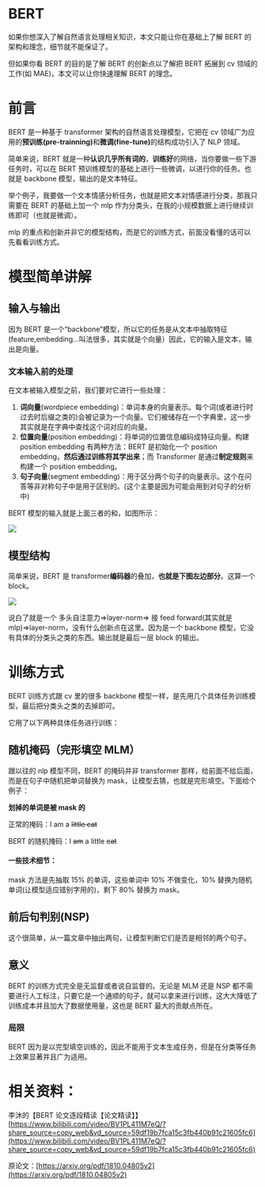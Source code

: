 # BERT

如果你想深入了解自然语言处理相关知识，本文只能让你在基础上了解 BERT 的架构和理念，细节就不能保证了。

但如果你看 BERT 的目的是了解 BERT 的创新点以了解把 BERT 拓展到 cv 领域的工作(如 MAE)，本文可以让你快速理解 BERT 的理念。

# 前言

BERT 是一种基于 transformer 架构的自然语言处理模型，它把在 cv 领域广为应用的<strong>预训练(pre-trainning)</strong>和<strong>微调(fine-tune)</strong>的结构成功引入了 NLP 领域。

简单来说，BERT 就是一种<strong>认识几乎所有词的</strong>，<strong>训练好</strong>的网络，当你要做一些下游任务时，可以在 BERT 预训练模型的基础上进行一些微调，以进行你的任务。也就是 backbone 模型，输出的是文本特征。

举个例子，我要做一个文本情感分析任务，也就是把文本对情感进行分类，那我只需要在 BERT 的基础上加一个 mlp 作为分类头，在我的小规模数据上进行继续训练即可（也就是微调）。

mlp 的重点和创新并非它的模型结构，而是它的训练方式，前面没看懂的话可以先看看训练方式。

# 模型简单讲解

## 输入与输出

因为 BERT 是一个“backbone”模型，所以它的任务是从文本中抽取特征(feature,embedding...叫法很多，其实就是个向量）因此，它的输入是文本，输出是向量。

### 文本输入前的处理

在文本被输入模型之前，我们要对它进行一些处理：

1. <strong>词向量</strong>(wordpiece embedding)：单词本身的向量表示。每个词(或者进行时过去时后缀之类的)会被记录为一个向量。它们被储存在一个字典里，这一步其实就是在字典中查找这个词对应的向量。
2. <strong>位置向量</strong>(position embedding)：将单词的位置信息编码成特征向量。构建 position embedding 有两种方法：BERT 是初始化一个 position embedding，<strong>然后通过训练将其学出来</strong>；而 Transformer 是通过<strong>制定规则</strong>来构建一个 position embedding。
3. <strong>句子向量</strong>(segment embedding)：用于区分两个句子的向量表示。这个在问答等非对称句子中是用于区别的。(这个主要是因为可能会用到对句子的分析中)

BERT 模型的输入就是上面三者的和，如图所示：

![](https://hdu-cs-wiki.oss-cn-hangzhou.aliyuncs.com/boxcngc1a7cWapQA9rSLXYqUvkf.png)

## 模型结构

简单来说，BERT 是 transformer<strong>编码器</strong>的叠加，<strong>也就是下图左边部分</strong>。这算一个 block。

![](https://hdu-cs-wiki.oss-cn-hangzhou.aliyuncs.com/boxcnPg8594YzCdnX6KZxpEYYod.png)

说白了就是一个 多头自注意力=>layer-norm=> 接 feed forward(其实就是 mlp)=>layer-norm，没有什么创新点在这里。因为是一个 backbone 模型，它没有具体的分类头之类的东西。输出就是最后一层 block 的输出。

# 训练方式

BERT 训练方式跟 cv 里的很多 backbone 模型一样，是先用几个具体任务训练模型，最后把分类头之类的去掉即可。

它用了以下两种具体任务进行训练：

## 随机掩码（完形填空 MLM）

跟以往的 nlp 模型不同，BERT 的掩码并非 transformer 那样，给前面不给后面，而是在句子中随机把单词替换为 mask，让模型去猜，也就是完形填空。下面给个例子：

<strong>划掉的单词是被 mask 的</strong>

正常的掩码：I am a <del>little cat</del>

BERT 的随机掩码：I <del>am</del> a little <del>cat</del>

#### 一些技术细节：

mask 方法是先抽取 15% 的单词，这些单词中 10% 不做变化，10% 替换为随机单词(让模型适应错别字用的)，剩下 80% 替换为 mask。

## 前后句判别(NSP)

这个很简单，从一篇文章中抽出两句，让模型判断它们是否是相邻的两个句子。

## 意义

BERT 的训练方式完全是无监督或者说自监督的。无论是 MLM 还是 NSP 都不需要进行人工标注，只要它是一个通顺的句子，就可以拿来进行训练，这大大降低了训练成本并且加大了数据使用量，这也是 BERT 最大的贡献点所在。

### 局限

BERT 因为是以完型填空训练的，因此不能用于文本生成任务，但是在分类等任务上效果显著并且广为适用。

# 相关资料：

李沐的【BERT 论文逐段精读【论文精读】】 [https://www.bilibili.com/video/BV1PL411M7eQ/?share_source=copy_web&vd_source=59df19b7fca15c3fb440b91c21605fc6](https://www.bilibili.com/video/BV1PL411M7eQ/?share_source=copy_web&vd_source=59df19b7fca15c3fb440b91c21605fc6)

原论文：[https://arxiv.org/pdf/1810.04805v2](https://arxiv.org/pdf/1810.04805v2)
